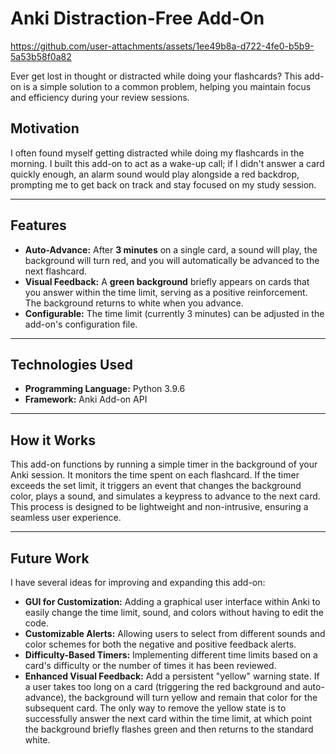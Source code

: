 # Anki Distraction-Free Add-On

https://github.com/user-attachments/assets/1ee49b8a-d722-4fe0-b5b9-5a53b58f0a82

Ever get lost in thought or distracted while doing your flashcards? This add-on is a simple solution to a common problem, helping you maintain focus and efficiency during your review sessions.

## Motivation

I often found myself getting distracted while doing my flashcards in the morning. I built this add-on to act as a wake-up call; if I didn't answer a card quickly enough, an alarm sound would play alongside a red backdrop, prompting me to get back on track and stay focused on my study session.

---

## Features

-   **Auto-Advance:** After **3 minutes** on a single card, a sound will play, the background will turn red, and you will automatically be advanced to the next flashcard.
-   **Visual Feedback:** A **green background** briefly appears on cards that you answer within the time limit, serving as a positive reinforcement. The background returns to white when you advance.
-   **Configurable:** The time limit (currently 3 minutes) can be adjusted in the add-on's configuration file.

---

## Technologies Used

* **Programming Language:** Python 3.9.6
* **Framework:** Anki Add-on API

---

## How it Works

This add-on functions by running a simple timer in the background of your Anki session. It monitors the time spent on each flashcard. If the timer exceeds the set limit, it triggers an event that changes the background color, plays a sound, and simulates a keypress to advance to the next card. This process is designed to be lightweight and non-intrusive, ensuring a seamless user experience.

---

## Future Work

I have several ideas for improving and expanding this add-on:

* **GUI for Customization:** Adding a graphical user interface within Anki to easily change the time limit, sound, and colors without having to edit the code.
* **Customizable Alerts:** Allowing users to select from different sounds and color schemes for both the negative and positive feedback alerts.
* **Difficulty-Based Timers:** Implementing different time limits based on a card's difficulty or the number of times it has been reviewed.
* **Enhanced Visual Feedback:** Add a persistent "yellow" warning state. If a user takes too long on a card (triggering the red background and auto-advance), the background will turn yellow and remain that color for the subsequent card. The only way to remove the yellow state is to successfully answer the next card within the time limit, at which point the background briefly flashes green and then returns to the standard white.
